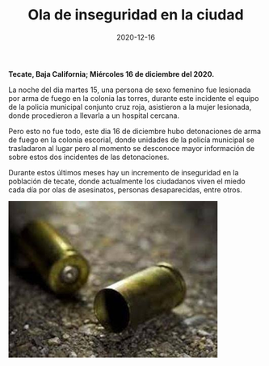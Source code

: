 ﻿---
layout: blog
title:  "Ola de inseguridad en la ciudad"
date:   2020-12-16
categories: tecate
permalink: /:categories/:title:output_ext
image: /img/cnr/2020-12-16-ola-de-.jpg
alt: "Ola de inseguridad en la ciudad"
autor: 
---

**Tecate, Baja California; Miércoles 16 de  diciembre del 2020.**


La noche del dia martes 15, una persona de sexo femenino fue lesionada por arma de fuego en la colonia las torres, durante este incidente el equipo de la policia municipal conjunto cruz roja, asistieron a la mujer lesionada, donde procedieron a llevarla a un hospital cercana.


Pero esto no fue todo, este dia 16 de diciembre hubo detonaciones de arma de fuego en la colonia escorial, donde unidades de la policía municipal se trasladaron al lugar pero al momento se desconoce mayor información de sobre estos dos incidentes de las detonaciones.


Durante estos últimos meses hay un incremento de inseguridad en la población de tecate, donde actualmente los ciudadanos viven el miedo cada día por olas de asesinatos, personas desaparecidas, entre otros.

<div id="carouselExampleSlidesOnly" class="carousel slide" data-ride="carousel">
  <div class="carousel-inner">
    <div class="carousel-item active">
       <img class="d-block w-100" src="/img/cnr/2020-12-16-ola-de-.jpg" loading="lazy"  alt="Ola de inseguridad en la ciudad">
    </div>
  </div>
</div>
